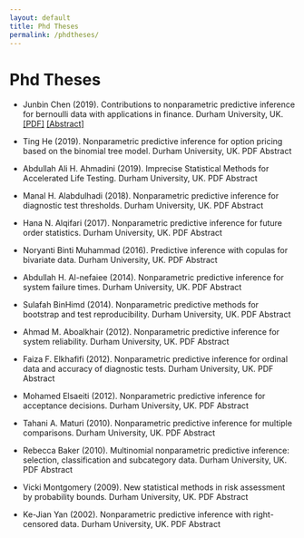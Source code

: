 ```yaml
---
layout: default
title: Phd Theses
permalink: /phdtheses/
---
```


# Phd Theses

- Junbin Chen (2019). Contributions to nonparametric predictive inference for bernoulli data with applications in finance. Durham University, UK.
[[PDF]](/jekyll-now/pdfs/holder.pdf)  [[Abstract]](/jekyll-now/pdfs/holder.pdf)

- Ting He (2019). Nonparametric predictive inference for option pricing based on the binomial tree model. Durham University, UK.
PDF Abstract 

- Abdullah Ali H. Ahmadini (2019). Imprecise Statistical Methods for Accelerated Life Testing. Durham University, UK.
PDF Abstract 

- Manal H. Alabdulhadi (2018). Nonparametric predictive inference for diagnostic test thresholds. Durham University, UK.
PDF Abstract 

- Hana N. Alqifari (2017). Nonparametric predictive inference for future order statistics. Durham University, UK.
PDF Abstract 

- Noryanti Binti Muhammad (2016). Predictive inference with copulas for bivariate data. Durham University, UK.
PDF Abstract 

- Abdullah H. Al-nefaiee (2014). Nonparametric predictive inference for system failure times. Durham University, UK.
PDF Abstract 

- Sulafah BinHimd (2014). Nonparametric predictive methods for bootstrap and test reproducibility. Durham University, UK.
PDF Abstract 

- Ahmad M. Aboalkhair (2012). Nonparametric predictive inference for system reliability. Durham University, UK.
PDF Abstract 

- Faiza F. Elkhafifi (2012). Nonparametric predictive inference for ordinal data and accuracy of diagnostic tests. Durham University, UK.
PDF Abstract 

- Mohamed Elsaeiti (2012). Nonparametric predictive inference for acceptance decisions. Durham University, UK.
PDF Abstract 

- Tahani A. Maturi (2010). Nonparametric predictive inference for multiple comparisons. Durham University, UK.
PDF Abstract 

- Rebecca Baker (2010). Multinomial nonparametric predictive inference: selection, classification and subcategory data. Durham University, UK.
PDF Abstract 

- Vicki Montgomery (2009). New statistical methods in risk assessment by probability bounds. Durham University, UK.
PDF Abstract 

- Ke-Jian Yan (2002). Nonparametric predictive inference with right-censored data. Durham University, UK.
PDF Abstract 
